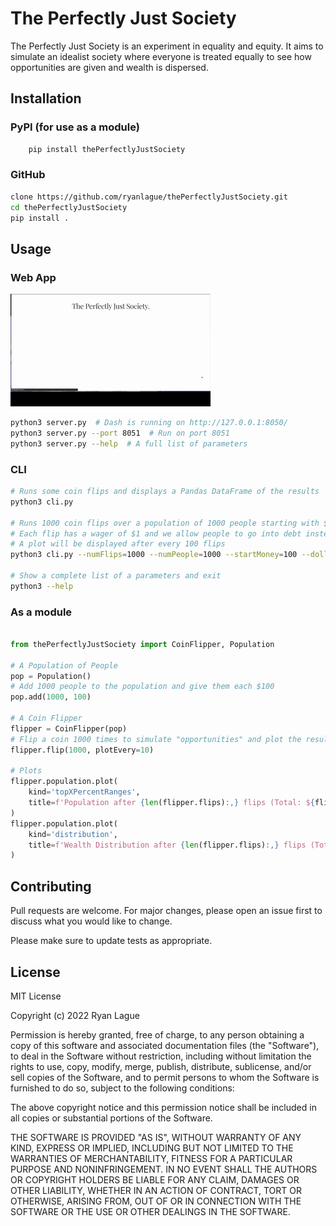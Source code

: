 # The Perfectly Just Society

The Perfectly Just Society is an experiment in equality and equity. It aims to simulate an idealist society where everyone is treated equally to see how opportunities are given and wealth is dispersed.

## Installation

### PyPI (for use as a module)
```bash
    pip install thePerfectlyJustSociety
```
### GitHub
```bash
clone https://github.com/ryanlague/thePerfectlyJustSociety.git
cd thePerfectlyJustSociety
pip install .
```

## Usage

### Web App
![](https://github.com/ryanlague/thePerfectlyJustSociety/blob/main/thePerfectlyJustSociety/examples/tpjs_webapp_example.gif)
```bash
python3 server.py  # Dash is running on http://127.0.0.1:8050/
python3 server.py --port 8051  # Run on port 8051
python3 server.py --help  # A full list of parameters

```

### CLI
```bash
# Runs some coin flips and displays a Pandas DataFrame of the results
python3 cli.py

# Runs 1000 coin flips over a population of 1000 people starting with $100 each. 
# Each flip has a wager of $1 and we allow people to go into debt instead of stopping if they reach $0.
# A plot will be displayed after every 100 flips
python3 cli.py --numFlips=1000 --numPeople=1000 --startMoney=100 --dollarsPerFlip=1 --allowDebt --plot --plotEvery=100

# Show a complete list of a parameters and exit
python3 --help
```

### As a module

```python

from thePerfectlyJustSociety import CoinFlipper, Population

# A Population of People
pop = Population()
# Add 1000 people to the population and give them each $100
pop.add(1000, 100)

# A Coin Flipper
flipper = CoinFlipper(pop)
# Flip a coin 1000 times to simulate "opportunities" and plot the results after every 10th flip
flipper.flip(1000, plotEvery=10)

# Plots
flipper.population.plot(
    kind='topXPercentRanges',
    title=f'Population after {len(flipper.flips):,} flips (Total: ${flipper.population.totalMoney:,})'
)
flipper.population.plot(
    kind='distribution',
    title=f'Wealth Distribution after {len(flipper.flips):,} flips (Total: ${flipper.population.totalMoney:,})'
)

```


## Contributing
Pull requests are welcome. For major changes, please open an issue first to discuss what you would like to change.

Please make sure to update tests as appropriate.

## License
MIT License

Copyright (c) 2022 Ryan Lague

Permission is hereby granted, free of charge, to any person obtaining a copy
of this software and associated documentation files (the "Software"), to deal
in the Software without restriction, including without limitation the rights
to use, copy, modify, merge, publish, distribute, sublicense, and/or sell
copies of the Software, and to permit persons to whom the Software is
furnished to do so, subject to the following conditions:

The above copyright notice and this permission notice shall be included in all
copies or substantial portions of the Software.

THE SOFTWARE IS PROVIDED "AS IS", WITHOUT WARRANTY OF ANY KIND, EXPRESS OR
IMPLIED, INCLUDING BUT NOT LIMITED TO THE WARRANTIES OF MERCHANTABILITY,
FITNESS FOR A PARTICULAR PURPOSE AND NONINFRINGEMENT. IN NO EVENT SHALL THE
AUTHORS OR COPYRIGHT HOLDERS BE LIABLE FOR ANY CLAIM, DAMAGES OR OTHER
LIABILITY, WHETHER IN AN ACTION OF CONTRACT, TORT OR OTHERWISE, ARISING FROM,
OUT OF OR IN CONNECTION WITH THE SOFTWARE OR THE USE OR OTHER DEALINGS IN THE
SOFTWARE.